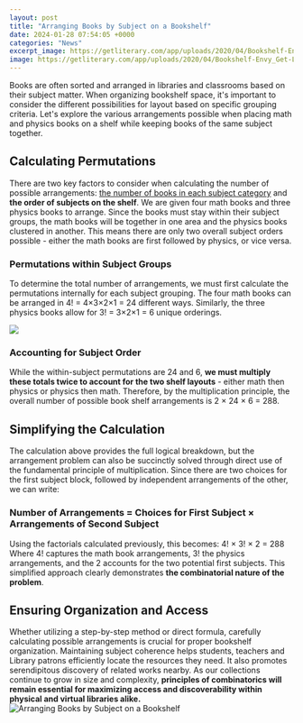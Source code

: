 ```yaml
---
layout: post
title: "Arranging Books by Subject on a Bookshelf"
date: 2024-01-28 07:54:05 +0000
categories: "News"
excerpt_image: https://getliterary.com/app/uploads/2020/04/Bookshelf-Envy_Get-Lit_Sabrina-Sanchez_EL-1120x630.jpg
image: https://getliterary.com/app/uploads/2020/04/Bookshelf-Envy_Get-Lit_Sabrina-Sanchez_EL-1120x630.jpg
---
```


Books are often sorted and arranged in libraries and classrooms based on their subject matter. When organizing bookshelf space, it's important to consider the different possibilities for layout based on specific grouping criteria. Let's explore the various arrangements possible when placing math and physics books on a shelf while keeping books of the same subject together.
## Calculating Permutations 
There are two key factors to consider when calculating the number of possible arrangements: [the number of books in each subject category](https://yt.io.vn/collection/abella) and **the order of subjects on the shelf**. We are given four math books and three physics books to arrange. Since the books must stay within their subject groups, the math books will be together in one area and the physics books clustered in another. This means there are only two overall subject orders possible - either the math books are first followed by physics, or vice versa. 
### Permutations within Subject Groups
To determine the total number of arrangements, we must first calculate the permutations internally for each subject grouping. The four math books can be arranged in 4! = 4×3×2×1 = 24 different ways. Similarly, the three physics books allow for 3! = 3×2×1 = 6 unique orderings. 

![](https://hgtvhome.sndimg.com/content/dam/images/hgtv/fullset/2016/6/28/0/FOD16_Noz-Design_Color-Aves-Home_6.jpg.rend.hgtvcom.1280.1920.suffix/1467132100679.jpeg)
### Accounting for Subject Order 
While the within-subject permutations are 24 and 6, **we must multiply these totals twice to account for the two shelf layouts** - either math then physics or physics then math. Therefore, by the multiplication principle, the overall number of possible book shelf arrangements is 2 × 24 × 6 = 288.
## Simplifying the Calculation 
The calculation above provides the full logical breakdown, but the arrangement problem can also be succinctly solved through direct use of the fundamental principle of multiplication. Since there are two choices for the first subject block, followed by independent arrangements of the other, we can write:
### Number of Arrangements = Choices for First Subject × Arrangements of Second Subject 
Using the factorials calculated previously, this becomes: 
4! × 3! × 2 = 288
Where 4! captures the math book arrangements, 3! the physics arrangements, and the 2 accounts for the two potential first subjects. This simplified approach clearly demonstrates **the combinatorial nature of the problem**.
## Ensuring Organization and Access 
Whether utilizing a step-by-step method or direct formula, carefully calculating possible arrangements is crucial for proper bookshelf organization. Maintaining subject coherence helps students, teachers and Library patrons efficiently locate the resources they need. It also promotes serendipitous discovery of related works nearby. As our collections continue to grow in size and complexity, **principles of combinatorics will remain essential for maximizing access and discoverability within physical and virtual libraries alike.**
![Arranging Books by Subject on a Bookshelf](https://getliterary.com/app/uploads/2020/04/Bookshelf-Envy_Get-Lit_Sabrina-Sanchez_EL-1120x630.jpg)